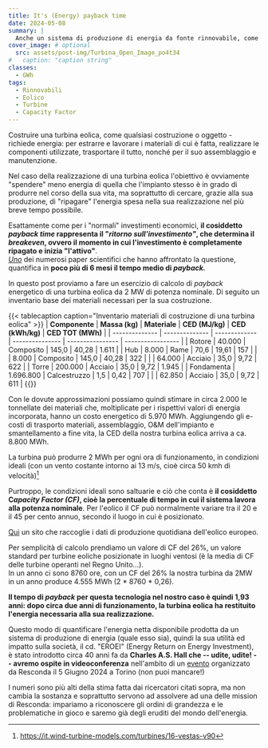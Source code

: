 ```yaml
---
title: It's (Energy) payback time
date: 2024-05-08
summary: |
  Anche un sistema di produzione di energia da fonte rinnovabile, come una turbina eolica, comporta un investimento energetico (quindi ha un impatto ambientale diretto). Ma in quanto tempo può ripagarlo?
cover_image: # optional
  src: assets/post-img/Turbina_Open_Image_po4t34
#   caption: "caption string"
classes:
  - GWh
tags:
  - Rinnovabili
  - Eolico
  - Turbine
  - Capacity Factor
---
```


Costruire una turbina eolica, come qualsiasi costruzione o oggetto - richiede energia: per estrarre e lavorare i materiali di cui è fatta, realizzare le componenti utilizzate, trasportare il tutto, nonché per il suo assemblaggio e manutenzione.

Nel caso della realizzazione di una turbina eolica l'obiettivo è ovviamente "spendere" meno energia di quella che l'impianto stesso è in grado di produrre nel corso della sua vita, ma soprattutto di cercare, grazie alla sua produzione, di "ripagare" l'energia spesa nella sua realizzazione nel più breve tempo possibile.

Esattamente come per i "normali" investimenti economici, **il cosiddetto *payback time* rappresenta il "*ritorno sull'investimento"*, che determina il *breakeven*, ovvero il momento in cui l'investimento è completamente ripagato e inizia "l'attivo"**.  
[*Uno*](https://www.mdpi.com/2071-1050/10/6/2022) dei numerosi paper scientifici che hanno affrontato la questione, quantifica in **poco più di 6 mesi il tempo medio di *payback.***

In questo post proviamo a fare un esercizio di calcolo di *payback* energetico di una turbina eolica da 2 MW di potenza nominale. Di seguito un inventario base dei materiali necessari per la sua costruzione.

{{< tablecaption caption="Inventario materiali di costruzione di una turbina eolica" >}}
| **Componente** | **Massa (kg)** | **Materiale** | **CED (MJ/kg)** | **CED (kWh/kg)** | **CED TOT (MWh)** |
| -------------- | -------------- | ------------- | --------------- | ---------------- | ----------------- |
| Rotore         | 40.000         | Composito     | 145,0           | 40,28            | 1.611             |
| Hub            | 8.000          | Rame          | 70,6            | 19,61            | 157               |
|                | 8.000          | Composito     | 145,0           | 40,28            | 322               |
|                | 64.000         | Acciaio       | 35,0            | 9,72             | 622               |
| Torre          | 200.000        | Acciaio       | 35,0            | 9,72             | 1.945             |
| Fondamenta     | 1.696.800      | Calcestruzzo  | 1,5             | 0,42             | 707               |
|                | 62.850         | Acciaio       | 35,0            | 9,72             | 611               |
{{</tablecaption>}}

Con le dovute approssimazioni possiamo quindi stimare in circa 2.000 le tonnellate dei materiali che, moltiplicate per i rispettivi valori di energia incorporata, hanno un costo energetico di 5.970 MWh. Aggiungendo gli e-costi di trasporto materiali, assemblaggio, O&M dell'impianto e smantellamento a fine vita, la CED della nostra turbina eolica arriva a ca. 8.800 MWh.

La turbina può produrre 2 MWh per ogni ora di funzionamento, in condizioni ideali (con un vento costante intorno ai 13 m/s, cioè circa 50 kmh di velocità)[^1]

Purtroppo, le condizioni ideali sono saltuarie e ciò che conta è **il cosiddetto C*apacity Factor (CF)*, cioè la percentuale di tempo in cui il sistema lavora alla potenza nominale**. Per l'eolico il CF può normalmente variare tra il 20 e il 45 per cento annuo, secondo il luogo in cui è posizionato.

[Qui](https://windeurope.org/about-wind/daily-wind/capacity-factors) un sito che raccoglie i dati di produzione quotidiana dell'eolico europeo.

Per semplicità di calcolo prendiamo un valore di CF del 26%, un valore standard per turbine eoliche posizionate in luoghi ventosi (è la media di CF delle turbine operanti nel Regno Unito...).\
In un anno ci sono 8760 ore, con un CF del 26% la nostra turbina da 2MW in un anno produce 4.555 MWh (2 \* 8760 \* 0,26).

**Il tempo di *payback* per questa tecnologia nel nostro caso è quindi 1,93 anni: dopo circa due anni di funzionamento, la turbina eolica ha restituito l'energia necessaria alla sua realizzazione.**

Questo modo di quantificare l'energia netta disponibile prodotta da un sistema di produzione di energia (quale esso sia), quindi la sua utilità ed impatto sulla società, il cd. "EROEI" (Energy Return on Energy Investment), è stato introdotto circa 40 anni fa da **Charles A.S. Hall che -- udite, udite! -- avremo ospite in videoconferenza** nell'ambito di un [evento](/articles/eventi-resconda-22-maggio-2024) organizzato da Resconda il 5 Giugno 2024 a Torino (non puoi mancare!)

I numeri sono più alti della stima fatta dai ricercatori citati sopra, ma non cambia la sostanza e soprattutto servono ad assolvere ad una delle mission di Resconda: impariamo a riconoscere gli ordini di grandezza e le problematiche in gioco e saremo già degli eruditi del mondo dell'energia.

[^1]: <https://it.wind-turbine-models.com/turbines/16-vestas-v90>
<!--
  created 2024-05-08 18:41:08.790909 +0200 CEST m=+0.065656542
-->